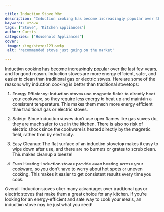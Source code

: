 ```yaml
---

title: Induction Stove Why
description: "Induction cooking has become increasingly popular over the last few years, and for good reason. Induction stoves are more energy e...keep reading to learn"
keywords: stove
tags: ["Stove", "Kitchen Appliances"]
author: Curtis
categories: ["Household Appliances"]
cover: 
 image: /img/stove/123.webp
 alt: 'recommended stove just going on the market'

---
```


Induction cooking has become increasingly popular over the last few years, and for good reason. Induction stoves are more energy efficient, safer, and easier to clean than traditional gas or electric stoves. Here are some of the reasons why induction cooking is better than traditional stovetops:

1. Energy Efficiency: Induction stoves use magnetic fields to directly heat your cookware, so they require less energy to heat up and maintain a consistent temperature. This makes them much more energy efficient than traditional gas or electric stoves.

2. Safety: Since induction stoves don’t use open flames like gas stoves do, they are much safer to use in the kitchen. There is also no risk of electric shock since the cookware is heated directly by the magnetic field, rather than by electricity.

3. Easy Cleanup: The flat surface of an induction stovetop makes it easy to wipe down after use, and there are no burners or grates to scrub clean. This makes cleanup a breeze!

4. Even Heating: Induction stoves provide even heating across your cookware, so you don’t have to worry about hot spots or uneven cooking. This makes it easier to get consistent results every time you cook.

Overall, induction stoves offer many advantages over traditional gas or electric stoves that make them a great choice for any kitchen. If you’re looking for an energy-efficient and safe way to cook your meals, an induction stove may be just what you need!
